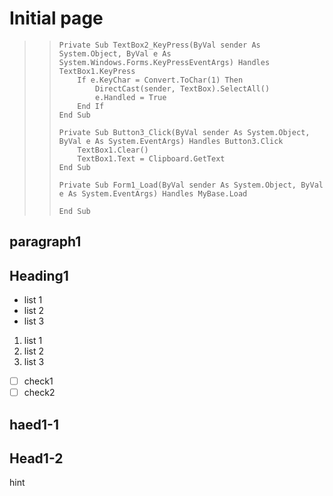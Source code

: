 # Initial page

> > ```text
> > Private Sub TextBox2_KeyPress(ByVal sender As System.Object, ByVal e As System.Windows.Forms.KeyPressEventArgs) Handles TextBox1.KeyPress
> >     If e.KeyChar = Convert.ToChar(1) Then
> >         DirectCast(sender, TextBox).SelectAll()
> >         e.Handled = True
> >     End If
> > End Sub
> >
> > Private Sub Button3_Click(ByVal sender As System.Object, ByVal e As System.EventArgs) Handles Button3.Click
> >     TextBox1.Clear()
> >     TextBox1.Text = Clipboard.GetText
> > End Sub
> >
> > Private Sub Form1_Load(ByVal sender As System.Object, ByVal e As System.EventArgs) Handles MyBase.Load
> >
> > End Sub
> > ```

## paragraph1

## Heading1

* list 1
* list 2
* list 3



1. list 1
2. list 2
3. list 3

* [ ] check1
* [ ] check2

## haed1-1


## Head1-2


hint

